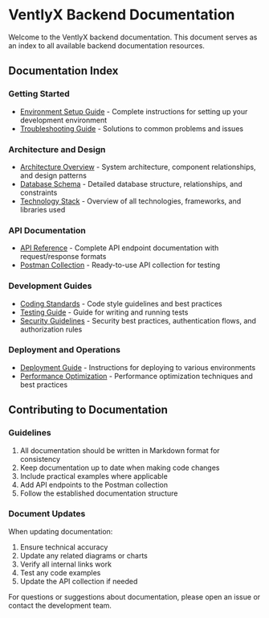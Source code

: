 # VentlyX Backend Documentation

Welcome to the VentlyX backend documentation. This document serves as an index to all available backend documentation resources.

## Documentation Index

### Getting Started

-   [Environment Setup Guide](ENV_SETUP.md) - Complete instructions for setting up your development environment
-   [Troubleshooting Guide](TROUBLESHOOTING.md) - Solutions to common problems and issues

### Architecture and Design

-   [Architecture Overview](ARCHITECTURE.md) - System architecture, component relationships, and design patterns
-   [Database Schema](DATABASE_SCHEMA.md) - Detailed database structure, relationships, and constraints
-   [Technology Stack](TECH_STACK.md) - Overview of all technologies, frameworks, and libraries used

### API Documentation

-   [API Reference](api.md) - Complete API endpoint documentation with request/response formats
-   [Postman Collection](VentlyX.postman_collection.json) - Ready-to-use API collection for testing

### Development Guides

-   [Coding Standards](CODING_STANDARDS.md) - Code style guidelines and best practices
-   [Testing Guide](TESTING.md) - Guide for writing and running tests
-   [Security Guidelines](SECURITY.md) - Security best practices, authentication flows, and authorization rules

### Deployment and Operations

-   [Deployment Guide](DEPLOYMENT.md) - Instructions for deploying to various environments
-   [Performance Optimization](PERFORMANCE.md) - Performance optimization techniques and best practices

## Contributing to Documentation

### Guidelines

1. All documentation should be written in Markdown format for consistency
2. Keep documentation up to date when making code changes
3. Include practical examples where applicable
4. Add API endpoints to the Postman collection
5. Follow the established documentation structure

### Document Updates

When updating documentation:

1. Ensure technical accuracy
2. Update any related diagrams or charts
3. Verify all internal links work
4. Test any code examples
5. Update the API collection if needed

For questions or suggestions about documentation, please open an issue or contact the development team.
